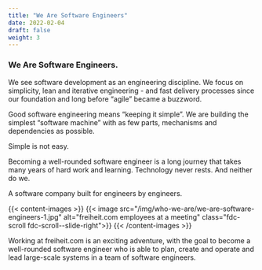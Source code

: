 ```yaml
---
title: "We Are Software Engineers"
date: 2022-02-04
draft: false
weight: 3
---
```


### We Are Software Engineers.

We see software development as an engineering discipline. We focus on simplicity, lean and iterative engineering - and fast delivery processes since our foundation and long before “agile” became a buzzword.

Good software engineering means “keeping it simple”. We are building the simplest “software machine” with as few parts, mechanisms and dependencies as possible.

Simple is not easy.

Becoming a well-rounded software engineer is a long journey that takes many years of hard work and learning. Technology never rests. And neither do we.

A software company built for engineers by engineers.


{{< content-images >}}
  {{< image src="/img/who-we-are/we-are-software-engineers-1.jpg" alt="freiheit.com employees at a meeting" class="fdc-scroll fdc-scroll--slide-right">}}
{{< /content-images >}}

Working at freiheit.com is an exciting adventure, with the goal to become a well-rounded software engineer who is able to plan, create and operate and lead large-scale systems in a team of software engineers.

